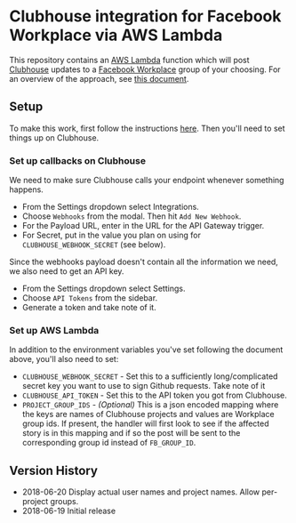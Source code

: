 # Clubhouse integration for Facebook Workplace via AWS Lambda

This repository contains an [AWS Lambda](https://aws.amazon.com/lambda/) function which will post [Clubhouse](https://clubhouse.io) updates to a [Facebook Workplace](https://workplace.facebook.com) group of your choosing.
For an overview of the approach, see [this document](https://github.com/physera/workplace-lambda).

## Setup

To make this work, first follow the instructions [here](https://github.com/physera/workplace-lambda#setup). Then you'll need to set things up on Clubhouse.

### Set up callbacks on Clubhouse

We need to make sure Clubhouse calls your endpoint whenever something happens.

* From the Settings dropdown select Integrations.
* Choose `Webhooks` from the modal.  Then hit `Add New Webhook`.
* For the Payload URL, enter in the URL for the API Gateway trigger.
* For Secret, put in the value you plan on using for `CLUBHOUSE_WEBHOOK_SECRET` (see below).

Since the webhooks payload doesn't contain all the information we need, we also need to get an API key.

* From the Settings dropdown select Settings.
* Choose `API Tokens` from the sidebar.
* Generate a token and take note of it.

### Set up AWS Lambda

In addition to the environment variables you've set following the document above, you'll also need to set:
* `CLUBHOUSE_WEBHOOK_SECRET` - Set this to a sufficiently long/complicated secret key you want to use to sign Github requests. Take note of it
* `CLUBHOUSE_API_TOKEN` - Set this to the API token you got from Clubhouse.
* `PROJECT_GROUP_IDS` - *(Optional)* This is a json encoded mapping where the keys are names of Clubhouse projects and values are Workplace group ids.  If present, the handler will first look to see if the affected story is in this mapping and if so the post will be sent to the corresponding group id instead of `FB_GROUP_ID`.

## Version History

* 2018-06-20 Display actual user names and project names. Allow per-project groups.
* 2018-06-19 Initial release
